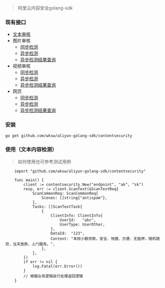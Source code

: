 > 阿里云内容安全golang-sdk


### 现有接口

- [文本审核](https://help.aliyun.com/document_detail/70439.html?spm=a2c4g.11186623.6.701.24554850Tz6viw)
- 图片审核
  - [同步检测](https://help.aliyun.com/document_detail/70292.html?spm=a2c4g.11186623.6.628.6f3c3860Jp6Yxn)
  - [异步检测](https://help.aliyun.com/document_detail/70430.html?spm=a2c4g.11186623.6.629.21114cacMpmTvK)
  - [异步检测结果查询](https://help.aliyun.com/document_detail/70430.html?spm=a2c4g.11186623.6.629.105f4cac4rKyID#title-4tb-bxu-pxg)
- 视频审核
  - [同步检测](https://help.aliyun.com/document_detail/87391.html?spm=a2c4g.11186623.6.688.45503698sWHa5N)
  - [异步检测](https://help.aliyun.com/document_detail/70436.html?spm=a2c4g.11186623.6.689.62804cacEtu1Vp)
  - [异步检测结果查询](https://help.aliyun.com/document_detail/70436.html?spm=a2c4g.11186623.6.689.41acaba5vQq6rf#title-4w9-nwq-fyn)
- 网页
  - [同步检测](https://help.aliyun.com/document_detail/193660.html?spm=a2c4g.11186623.6.713.2f121e911m71CY)
  - [异步检测](https://help.aliyun.com/document_detail/193661.html?spm=a2c4g.11186623.6.714.54811e91AH4CAF)
  - [异步检测结果查询](https://help.aliyun.com/document_detail/193662.html?spm=a2c4g.11186623.6.715.7dbf7baesOBT1d)


### 安装

```bash
go get github.com/wksw/aliyun-golang-sdk/contentsecurity
```

### 使用（文本内容检测）

> 如何使用也可参考测试用例

```golang
    import "github.com/wksw/aliyun-golang-sdk/contentsecurity"

    func main() {
        client := contentsecurity.New("endpoint", "ak", "sk")
        resp, err := client.ScanText(&ScanTextReq{
            ScanCommonReq: ScanCommonReq{
                Scenes: []string{"antispam"},
            },
            Tasks: []ScanTextTask{
                {
                    ClientInfo: ClientInfo{
                        UserId:   "abc",
                        UserType: UserOther,
                    },
                    DataId:  "123",
                    Content: "本校小额贷款，安全、快捷、方便、无抵押，随机随贷，当天放款，上门服务。",
                },
            },
        })
        if err != nil {
            log.Fatal(err.Error())
        }
        // 根据业务逻辑自行处理返回逻辑
    }
```